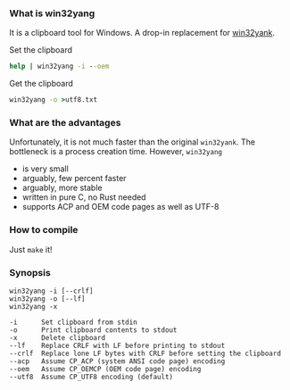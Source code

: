 ### What is win32yang

It is a clipboard tool for Windows. A drop-in replacement for
[win32yank](https://github.com/equalsraf/win32yank).

Set the clipboard

```bat
help | win32yang -i --oem
```

Get the clipboard

```bat
win32yang -o >utf8.txt
```

### What are the advantages

Unfortunately, it is not much faster than the original `win32yank`. The bottleneck is a
process creation time. However, `win32yang`

* is very small
* arguably, few percent faster
* arguably, more stable
* written in pure C, no Rust needed
* supports ACP and OEM code pages as well as UTF-8

### How to compile

Just `make` it!

### Synopsis

```
win32yang -i [--crlf]
win32yang -o [--lf]
win32yang -x

-i      Set clipboard from stdin
-o      Print clipboard contents to stdout
-x      Delete clipboard
--lf    Replace CRLF with LF before printing to stdout
--crlf  Replace lone LF bytes with CRLF before setting the clipboard
--acp   Assume CP_ACP (system ANSI code page) encoding
--oem   Assume CP_OEMCP (OEM code page) encoding
--utf8  Assume CP_UTF8 encoding (default)
```

